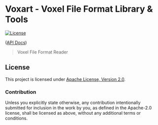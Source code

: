 # Voxart - Voxel File Format Library & Tools 

[![License](https://img.shields.io/badge/License-Apache%202.0-blue.svg)](https://opensource.org/licenses/Apache-2.0)

([API Docs])

> Voxel File Format Reader

## License

This project is licensed under [Apache License, Version 2.0](http://www.apache.org/licenses/LICENSE-2.0).

### Contribution

Unless you explicitly state otherwise, any contribution intentionally submitted for inclusion in the work by you, as 
defined in the Apache-2.0 license, shall be licensed as above, without any additional terms or conditions.

[API Docs]: https://huhlig.github.io/dot_voxart/